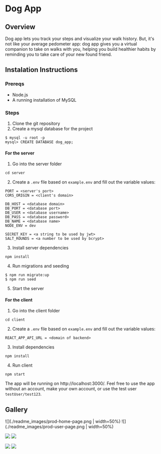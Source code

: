 # Dog App

## Overview

Dog app lets you track your steps and visualize your walk history. But, it's not like your average pedometer app: dog app gives you a virtual companion to take on walks with you, helping you build healthier habits by reminding you to take care of your new found friend.


## Instalation Instructions

### Prereqs

- Node.js
- A running installation of MySQL

### Steps

1. Clone the git repository
2. Create a mysql database for the project
```
$ mysql -u root -p
mysql> CREATE DATABASE dog_app;
```

#### For the server

1.  Go into the server folder
``` 
cd server
```

2. Create a `.env` file based on `example.env` and fill out the variable values:
```
PORT = <server's port>
CORS_ORIGIN = <client's domain>

DB_HOST = <database domain>
DB_PORT = <database port>
DB_USER = <database username>
DB_PASS = <database password>
DB_NAME = <database name>
NODE_ENV = dev

SECRET_KEY = <a string to be used by jwt>
SALT_ROUNDS = <a number to be used by bcrypt>
```

3. Install server dependencies
```
npm install
```

4. Run migrations and seeding
```
$ npm run migrate:up
$ npm run seed
```

5. Start the server

#### For the client

1. Go into the client folder
```
cd client
```

2. Create a `.env` file based on `example.env` and fill out the variable values:
```
REACT_APP_API_URL = <domain of backend>
```

3. Install dependencies
```
npm install
```

4. Run client
```
npm start
```

The app will be running on http://localhost:3000/. Feel free to use the app without an account, make your own account, or use the test user `testUser/test123`.

## Gallery

![](./readme_images/prod-home-page.png | width=50%) ![](./readme_images/prod-user-page.png | width=50%)

![](./readme_images/prod-walk-page.png) ![](./readme_images/prod-walk-form.png)

![](./readme_images/prod-login-page.png) ![](./readme_images/prod-register-page.png)
